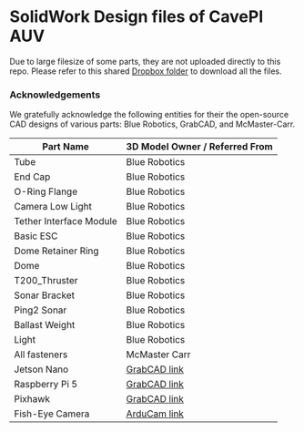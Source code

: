 # SolidWork Design files of CavePI AUV

Due to large filesize of some parts, they are not uploaded directly to this repo. Please refer to this shared [Dropbox folder](https://www.dropbox.com/scl/fo/iza5p15aaolned5e47gp4/AAuj588nzsUPL_QK-2lGrOM?rlkey=rmcqh2gj9ad3nmv3hwnzjqvkp&st=z4o9qxuu&dl=0) to download all the files.

### Acknowledgements

We gratefully acknowledge the following entities for their the open-source CAD designs of various parts: Blue Robotics, GrabCAD, and McMaster-Carr.


| Part Name             | 3D Model Owner / Referred From |
|-----------------------|-------------------------------|
| Tube                  | Blue Robotics                |
| End Cap               | Blue Robotics                 |
| O-Ring Flange         | Blue Robotics                 |
| Camera Low Light      | Blue Robotics                 |
| Tether Interface Module | Blue Robotics                |
| Basic ESC             | Blue Robotics                 |
| Dome Retainer Ring    | Blue Robotics                 |
| Dome                  | Blue Robotics                 |
| T200_Thruster         | Blue Robotics                 |
| Sonar Bracket         | Blue Robotics                 |
| Ping2 Sonar           | Blue Robotics                 |
| Ballast Weight        | Blue Robotics                 |
| Light                 | Blue Robotics                 |
| All fasteners         | McMaster Carr                 |
| Jetson Nano           | [GrabCAD link](https://grabcad.com/library/nvidia-jetson-nano-2)                   |
| Raspberry Pi 5        | [GrabCAD link](https://grabcad.com/library/raspberry-pi-5-2)                       |
| Pixhawk               | [GrabCAD link](https://grabcad.com/library/pixhawk-2-4-8-v1-flight-controller-1)   |
| Fish-Eye Camera       | [ArduCam link](https://www.arducam.com/arducam-1080p-low-light-wdr-ultra-wide-angle-usb-camera-module-for-computer-2mp-cmos-imx291-160-degree-fisheye-mini-uvc-usb2-0-spy-webcam-board-with-microphone-3-3ft-cable-for-windows-linux-mac-os.html)          |

